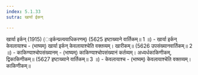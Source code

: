 ```yaml
---
index: 5.1.33
sutra: खार्या ईकन्

---
```

 खार्या इर्कन् (1915) (ःइर्कन्प्रत्ययाधिकरणम्) (5625 इष्टाख्याने वार्तिकम्॥ 1 ॥) - खार्या इर्कन् केवलायाश्च - (भाष्यम्) खार्या इर्कन् केवलायाश्चेति वक्तव्यम्। खारीकम्॥ (5626 उपसंख्यानवार्तिकम्॥ 2 ॥) - काकिण्याश्चोपसंख्यानम् - (भाष्यम्) काकिण्याश्चोपसंख्यानं कर्तव्यम्। अध्यर्धकाकिणीकम्, द्विकाकिणीकम्॥ (5627 इष्टाख्याने वार्तिकम्॥ 3 ॥) - केवलायाश्च - (भाष्यम्) केवलायाश्चेति वक्तव्यम्। काकिणीकम्॥ 
